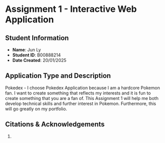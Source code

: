 # Assignment 1 - Interactive Web Application

## Student Information

- **Name**: Jun Ly
- **Student ID**: B00888214
- **Date Created**: 20/01/2025

## Application Type and Description

Pokedex - I choose Pokedex Application because I am a hardcore Pokemon fan. I want to create something that reflects my interests and it is fun to create something that you are a fan of. This Assignment 1 will help me both develop technical skills and further interest in Pokemon. Furthermore, this will go greatly on my portfolio.

## Citations & Acknowledgements

1. 
